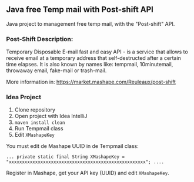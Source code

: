 
## Java free Temp mail with Post-shift API

Java project to management free temp mail, with the "Post-shift" API.

### Post-Shift Description:

Temporary Disposable E-mail fast and easy API - is a service that allows to receive email at a temporary address that self-destructed after a certain time elapses. It is also known by names like: tempmail, 10minutemail, throwaway email, fake-mail or trash-mail.

More information in:
<a href="https://market.mashape.com/Reuleaux/post-shift" rel="nofollow">https://market.mashape.com/Reuleaux/post-shift</a>


### Idea Project

1. Clone repository
2. Open project with Idea IntelliJ
3. `maven install clean`
4. Run Tempmail class
5. Edit `XMashapeKey`

You must edit de Mashape UUID in de Tempmail class:

`...
private static final String XMashapeKey = "xxxxxxxxxxxxxxxxxxxxxxxxxxxxxxxxxxxxxxxxxxxxxxxxxxxx";
....`

Register in Mashape, get your API key (UUID) and edit `XMashapeKey`.
